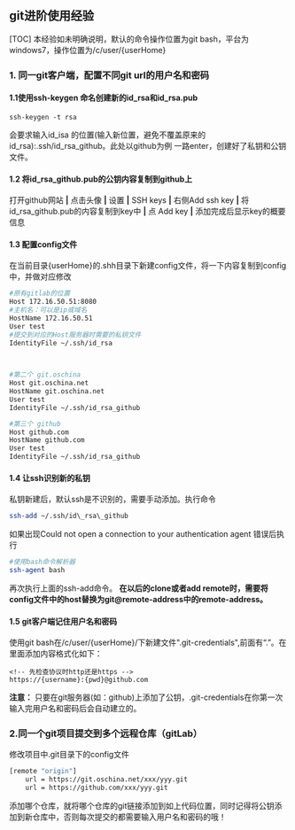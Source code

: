 ## git进阶使用经验
[TOC]
本经验如未明确说明，默认的命令操作位置为git bash，平台为windows7，操作位置为/c/user/{userHome}
### 1. 同一git客户端，配置不同git url的用户名和密码
#### 1.1使用ssh-keygen 命名创建新的id\_rsa和id\_rsa.pub
```shell
ssh-keygen -t rsa
```
会要求输入id\_isa 的位置(输入新位置，避免不覆盖原来的id_rsa):.ssh/id\_rsa\_github。此处以github为例
一路enter，创建好了私钥和公钥文件。
#### 1.2 将id\_rsa\_github.pub的公钥内容复制到github上
打开github网站 **|** 点击头像 **|** 设置 **|** SSH keys **|** 右侧Add ssh key **|** 将id\_rsa\_github.pub的内容复制到key中 **|** 点 Add key **|** 添加完成后显示key的概要信息

#### 1.3 配置config文件
在当前目录{userHome}的.shh目录下新建config文件，将一下内容复制到config中，并做对应修改
```bash
#原有gitlab的位置
Host 172.16.50.51:8080
#主机名：可以是ip或域名
HostName 172.16.50.51
User test
#提交到对应的Host服务器时需要的私钥文件
IdentityFile ~/.ssh/id_rsa

 

#第二个 git.oschina
Host git.oschina.net
HostName git.oschina.net
User test
IdentityFile ~/.ssh/id_rsa_github

#第三个 github
Host github.com
HostName github.com
User test
IdentityFile ~/.ssh/id_rsa_github
```

#### 1.4 让ssh识别新的私钥
私钥新建后，默认ssh是不识别的，需要手动添加。执行命令
```bash
ssh-add ~/.ssh/id\_rsa\_github
```
如果出现Could not open a connection to your authentication agent 错误后执行
```bash
#使用bash命令解析器
ssh-agent bash
```
再次执行上面的ssh-add命令。
**在以后的clone或者add remote时，需要将config文件中的host替换为git@remote-address中的remote-address。**

#### 1.5 git客户端记住用户名和密码
使用git bash在/c/user/{userHome}/下新建文件".git-credentials",前面有“.”。在里面添加内容格式化如下：
```http
<!-- 先检查协议时http还是https -->
https://{username}:{pwd}@github.com
```
**注意：** 只要在git服务器(如：github)上添加了公钥，.git-credentials在你第一次输入完用户名和密码后会自动建立的。

### 2.同一个git项目提交到多个远程仓库（gitLab）
修改项目中.git目录下的config文件
```bash
[remote "origin"]
	url = https://git.oschina.net/xxx/yyy.git
	url = https://github.com/xxx/yyy.git
```
添加哪个仓库，就将哪个仓库的git链接添加到如上代码位置，同时记得将公钥添加到新仓库中，否则每次提交的都需要输入用户名和密码的哦！



























